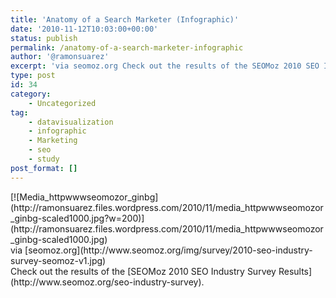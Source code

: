 ```yaml
---
title: 'Anatomy of a Search Marketer (Infographic)'
date: '2010-11-12T10:03:00+00:00'
status: publish
permalink: /anatomy-of-a-search-marketer-infographic
author: '@ramonsuarez'
excerpt: 'via seomoz.org Check out the results of the SEOMoz 2010 SEO Industry Survey Results.'
type: post
id: 34
category:
    - Uncategorized
tag:
    - datavisualization
    - infographic
    - Marketing
    - seo
    - study
post_format: []
---
```

<div class="posterous_bookmarklet_entry"><div class="p_embed p_image_embed">[![Media_httpwwwseomozor_ginbg](http://ramonsuarez.files.wordpress.com/2010/11/media_httpwwwseomozor_ginbg-scaled1000.jpg?w=200)](http://ramonsuarez.files.wordpress.com/2010/11/media_httpwwwseomozor_ginbg-scaled1000.jpg)</div><div class="posterous_quote_citation">via [seomoz.org](http://www.seomoz.org/img/survey/2010-seo-industry-survey-seomoz-v1.jpg)</div>Check out the results of the [SEOMoz 2010 SEO Industry Survey Results](http://www.seomoz.org/seo-industry-survey).

</div>